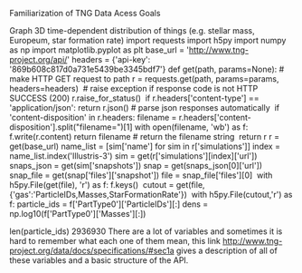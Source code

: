 Familiarization of TNG Data Acess
Goals

Graph 3D time-dependent distribution of things (e.g. stellar mass, Europeum, star formation rate)
import requests
import h5py
import numpy as np
import matplotlib.pyplot as plt
base_url = 'http://www.tng-project.org/api/'
headers = {'api-key': '869b608c817d0a731e5439be3345bdf7'}
def get(path, params=None):
    # make HTTP GET request to path
    r = requests.get(path, params=params, headers=headers)
​
    # raise exception if response code is not HTTP SUCCESS (200)
    r.raise_for_status()
​
    if r.headers['content-type'] == 'application/json':
        return r.json() # parse json responses automatically
​
    if 'content-disposition' in r.headers:
        filename = r.headers['content-disposition'].split("filename=")[1]
        with open(filename, 'wb') as f:
            f.write(r.content)
        return filename # return the filename string
​
    return r
r = get(base_url)
name_list = [sim['name'] for sim in r['simulations']]
index = name_list.index('Illustris-3')
sim = get(r['simulations'][index]['url'])
snaps_json = get(sim['snapshots'])
snap = get(snaps_json[0]['url'])
snap_file = get(snap['files']['snapshot'])
file = snap_file['files'][0]
​
with h5py.File(get(file), 'r') as f:
    f.keys()
​
cutout = get(file, {'gas':'ParticleIDs,Masses,StarFormationRate'})
​
with h5py.File(cutout,'r') as f:
    particle_ids = f['PartType0']['ParticleIDs'][:]
    dens = np.log10(f['PartType0']['Masses'][:])
    
len(particle_ids)
2936930
There are a lot of variables and sometimes it is hard to remember what each one of them mean, this link http://www.tng-project.org/data/docs/specifications/#sec1a gives a description of all of these variables and a basic structure of the API.

​

